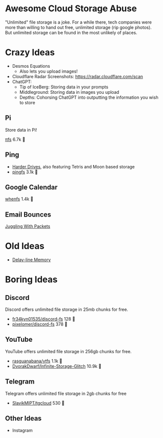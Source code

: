 # Awesome Cloud Storage Abuse

"Unlimited" file storage is a joke. For a while there, tech companies were more than willing to hand out free, unlimited storage (rip google photos). But unlimited storage can be found in the most unlikely of places.

# Crazy Ideas

- Desmos Equations
  - Also lets you upload images!
- Cloudflare Radar Screenshots: https://radar.cloudflare.com/scan
- ChatGPT:
  - Tip of IceBerg: Storing data in your prompts
  - Middleground: Storing data in images you upload
  - Depths: Cohorsing ChatGPT into outputting the information you wish to store

## Pi

Store data in Pi!

[πfs](https://github.com/philipl/pifs) 6.7k 💫

## Ping

- [Harder Drives](https://www.youtube.com/watch?v=JcJSW7Rprio), also featuring Tetris and Moon based storage
- [pingfs](https://github.com/yarrick/pingfs) 3.1k 💫

## Google Calendar

[whenfs](https://github.com/lvkv/whenfs) 1.4k 💫

## Email Bounces

[Juggling With Packets](https://lcamtuf.coredump.cx/juggling_with_packets.txt)

# Old Ideas

- [Delay-line Memory](https://en.wikipedia.org/wiki/Delay-line_memory)

# Boring Ideas

## Discord

Discord offers unlimited file storage in 25mb chunks for free.

- [fr34kyn01535/discord-fs](https://github.com/fr34kyn01535/discord-fs) 128 💫
- [pixelomer/discord-fs](https://github.com/pixelomer/discord-fs) 378 💫

## YouTube

YouTube offers unlimited file storage in 256gb chunks for free.

- [rasguanabana/ytfs](https://github.com/rasguanabana/ytfs) 1.1k 💫
- [DvorakDwarf/Infinite-Storage-Glitch](https://github.com/DvorakDwarf/Infinite-Storage-Glitch) 10.9k 💫

## Telegram

Telegram offers unlimited file storage in 2gb chunks for free

- [SlavikMIPT/tgcloud](https://github.com/SlavikMIPT/tgcloud) 530 💫

## Other Ideas

- Instagram
